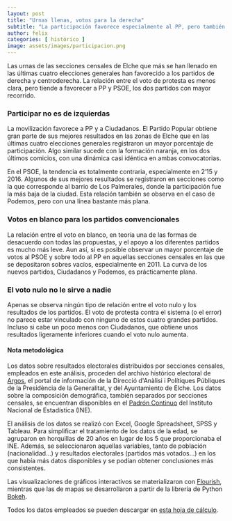 ```yaml
---
layout: post
title: "Urnas llenas, votos para la derecha"
subtitle: "La participación favorece especialmente al PP, pero también a Ciudadanos. El voto a Podemos y PSOE, en cambio, crece en las zonas en las que menos ilicitanos acuden a las urnas"
author: felix 
categories: [ histórico ]
image: assets/images/participacion.png
---
```

Las urnas de las secciones censales de Elche que más se han llenado en las últimas cuatro elecciones generales han favorecido a los partidos de derecha y centroderecha. La relación entre el voto de protesta es menos clara, pero tiende a favorecer a PP y PSOE, los dos partidos con mayor recorrido.

### Participar no es de izquierdas 

<div class="flourish-embed" data-src="visualisation/297212"></div><script src="https://public.flourish.studio/resources/embed.js"></script>

La movilización favorece a PP y a Ciudadanos. El Partido Popular obtiene gran parte de sus mejores resultados en las zonas de Elche que en las últimas cuatro elecciones generales registraron un mayor porcentaje de participación. Algo similar sucede con la formación naranja, en los dos últimos comicios, con una dinámica casi idéntica en ambas convocatorias.

En el PSOE, la tendencia es totalmente contraria, especialmente en 2’15 y 2016. Algunos de sus mejores resultados se registraron en secciones como la que corresponde al barrio de Los Palmerales, donde la participación fue la más baja de la ciudad. Esta relación también se observa en el caso de Podemos, pero con una línea bastante más plana.
 

### Votos en blanco para los partidos convencionales

<div class="flourish-embed" data-src="visualisation/297220"></div><script src="https://public.flourish.studio/resources/embed.js"></script>

La relación entre el voto en blanco, en teoría una de las formas de desacuerdo con todas las propuestas, y el apoyo a los diferentes partidos es mucho más leve. Aun así, sí es posible observar un mayor porcentaje de votos al PSOE y sobre todo al PP en aquellas secciones censales en las que se depositaron sobres vacíos, especialmente en 2011. La curva de los nuevos partidos, Ciudadanos y Podemos, es prácticamente plana.

### El voto nulo no le sirve a nadie

<div class="flourish-embed" data-src="visualisation/297223"></div><script src="https://public.flourish.studio/resources/embed.js"></script>

Apenas se observa ningún tipo de relación entre el voto nulo y los resultados de los partidos. El voto de protesta contra el sistema (o el error) no parece estar vinculado con ninguno de estos cuatro grandes partidos. Incluso si cabe un poco menos con Ciudadanos, que obtiene unos resultados ligeramente inferiores cuando el voto nulo aumenta.

<div class="alert alert-secondary" role="alert">
  <h4 class="alert-heading">Nota metodológica</h4>
  <p>Los datos sobre resultados electorales distribuidos por secciones censales, empleados en este análisis, proceden del archivo histórico electoral de <a href="http://www.argos.gva.es/ahe/val/buscaEleccionesV.html">Argos</a>, el portal de información de la Direcció d'Anàlisi i Polítiques Públiques de la Presidència de la Generalitat, y del Ayuntamiento de Elche. Los datos sobre la composición demográfica, también separados por secciones censales, se encuentran disponibles en el <a href="http://www.ine.es/dyngs/INEbase/es/operacion.htm?c=Estadistica_C&cid=1254736177012&menu=resultados&idp=1254734710990">Padrón Continuo</a> del Instituto Nacional de Estadística (INE).</p>
  <p>El análisis de los datos se realizó con Excel, Google Spreadsheet, SPSS y Tableau. Para simplificar el tratamiento de los datos de la edad, se agruparon en horquillas de 20 años en lugar de los 5 que proporcionaba el INE. Además, se seleccionaron aquellas variables, tanto de población (nacionalidad…) y resultados electorales (partidos más votados…) en los que había más datos disponibles y se podían obtener conclusiones más consistentes.</p>
  <p>Las visualizaciones de gráficos interactivos se materializaron con <a href="https://flourish.studio/">Flourish</a>, mientras que las de mapas se desarrollaron a partir de la librería de Python <a href="https://bokeh.pydata.org/en/latest/">Bokeh</a>.</p> 
  <p>Todos los datos empleados se pueden descargar en <a href="https://docs.google.com/spreadsheets/d/1Tde3VYKVakCl2x8WzAm3xa9zMZvSS9LPbvzO9r6_Oco/edit?usp=sharing">esta hoja de cálculo</a>.</p>
</div>